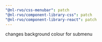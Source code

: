 ```yaml
---
"@nl-rvo/css-menubar": patch
"@nl-rvo/component-library-css": patch
"@nl-rvo/component-library-react": patch
---
```


changes background colour for submenu
